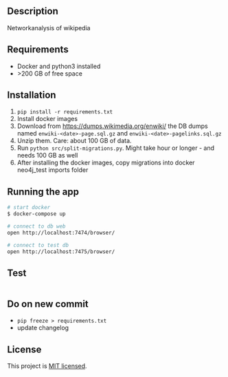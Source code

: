 ## Description
Networkanalysis of wikipedia

## Requirements

- Docker and python3 installed
- \>200 GB of free space

## Installation

1. `pip install -r requirements.txt`
2. Install docker images
3. Download from https://dumps.wikimedia.org/enwiki/<date> the DB dumps named 
`enwiki-<date>-page.sql.gz` and `enwiki-<date>-pagelinks.sql.gz`
4. Unzip them. Care: about 100 GB of data.
5. Run `python src/split-migrations.py`. Might take hour or longer - and needs 100 GB as well
6. After installing the docker images, copy migrations into docker neo4j_test imports folder

## Running the app

```bash
# start docker
$ docker-compose up

# connect to db web
open http://localhost:7474/browser/

# connect to test db
open http://localhost:7475/browser/
```

## Test

```bash
```

## Do on new commit
- `pip freeze > requirements.txt`
- update changelog

## License

This project is [MIT licensed]( LICENSE ).
